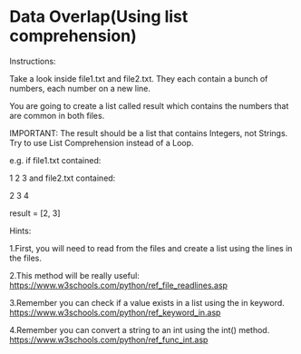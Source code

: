 # Data Overlap(Using list comprehension)

Instructions:

Take a look inside file1.txt and file2.txt. They each contain a bunch of numbers, each number on a new line.

You are going to create a list called result which contains the numbers that are common in both files.

IMPORTANT: The result should be a list that contains Integers, not Strings. Try to use List Comprehension instead of a Loop.

e.g. if file1.txt contained:

1
2
3
and file2.txt contained:

2
3
4

result = [2, 3]

Hints:

1.First, you will need to read from the files and create a list using the lines in the files.

2.This method will be really useful: https://www.w3schools.com/python/ref_file_readlines.asp

3.Remember you can check if a value exists in a list using the in keyword. https://www.w3schools.com/python/ref_keyword_in.asp

4.Remember you can convert a string to an int using the int() method. https://www.w3schools.com/python/ref_func_int.asp